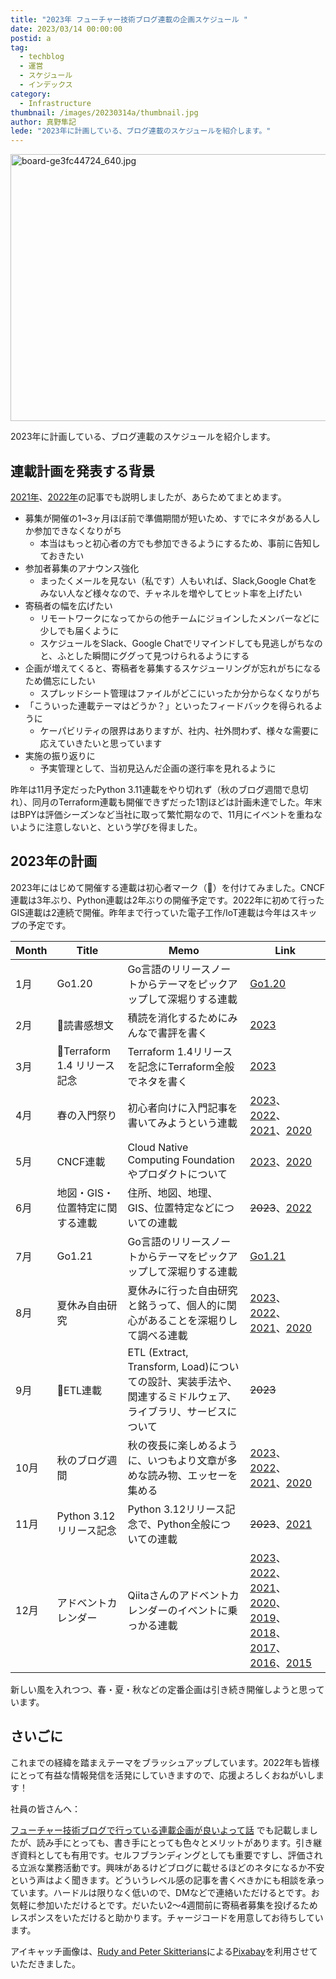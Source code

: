 ```yaml
---
title: "2023年 フューチャー技術ブログ連載の企画スケジュール "
date: 2023/03/14 00:00:00
postid: a
tag:
  - techblog
  - 運営
  - スケジュール
  - インデックス
category:
  - Infrastructure
thumbnail: /images/20230314a/thumbnail.jpg
author: 真野隼記
lede: "2023年に計画している、ブログ連載のスケジュールを紹介します。"
---
```

<img src="/images/20230314a/board-ge3fc44724_640.jpg" alt="board-ge3fc44724_640.jpg" width="640" height="427" loading="lazy">

2023年に計画している、ブログ連載のスケジュールを紹介します。

## 連載計画を発表する背景

[2021年](/articles/20210112/)、[2022年](/articles/20220117a/)の記事でも説明しましたが、あらためてまとめます。

* 募集が開催の1~3ヶ月ほぼ前で準備期間が短いため、すでにネタがある人しか参加できなくなりがち
  * 本当はもっと初心者の方でも参加できるようにするため、事前に告知しておきたい
* 参加者募集のアナウンス強化
  * まったくメールを見ない（私です）人もいれば、Slack,Google Chatをみない人など様々なので、チャネルを増やしてヒット率を上げたい
* 寄稿者の幅を広げたい
  * リモートワークになってからの他チームにジョインしたメンバーなどに少しでも届くように
  * スケジュールをSlack、Google Chatでリマインドしても見逃しがちなのと、ふとした瞬間にググって見つけられるようにする
* 企画が増えてくると、寄稿者を募集するスケジューリングが忘れがちになるため備忘にしたい
  * スプレッドシート管理はファイルがどこにいったか分からなくなりがち
* 「こういった連載テーマはどうか？」といったフィードバックを得られるように
  * ケーパビリティの限界はありますが、社内、社外問わず、様々な需要に応えていきたいと思っています
* 実施の振り返りに
  * 予実管理として、当初見込んだ企画の遂行率を見れるように

昨年は11月予定だったPython 3.11連載をやり切れず（秋のブログ週間で息切れ）、同月のTerraform連載も開催できずだった1割ほどは計画未達でした。年末はBPYは評価シーズンなど当社に取って繁忙期なので、11月にイベントを重ねないように注意しないと、という学びを得ました。

## 2023年の計画

2023年にはじめて開催する連載は初心者マーク（🔰）を付けてみました。CNCF連載は3年ぶり、Python連載は2年ぶりの開催予定です。2022年に初めて行ったGIS連載は2連続で開催。昨年まで行っていた電子工作/IoT連載は今年はスキップの予定です。

| Month | Title                           | Memo                                                                                                         | Link                                                                                                                                                                                                                                                                                                                                                                                                                                            |
|-------|---------------------------------|--------------------------------------------------------------------------------------------------------------|-----------------------------------------------------------------|
| 1月   | Go1.20                          | Go言語のリリースノートからテーマをピックアップして深堀りする連載	                                             | [Go1.20](/articles/20230123a/)                                                                         |
| 2月   | 🔰読書感想文                      | 積読を消化するためにみんなで書評を書く                                                                       | [2023](/articles/20230217a/)  |
| 3月   | 🔰Terraform 1.4 リリース記念      | Terraform 1.4リリースを記念にTerraform全般でネタを書く                                                       | [2023](/articles/20230327a/)  |
| 4月   | 春の入門祭り                    | 初心者向けに入門記事を書いてみようという連載	                                                                 | [2023](/articles/20230417a/)、[2022](/articles/20220418a/)、[2021](/articles/20210414a/)、[2020](/articles/20200529/)      |
| 5月   | CNCF連載                        | Cloud Native Computing Foundationやプロダクトについて                                                        | [2023](/articles/20230619a/)、[2020](/articles/20200928)                           |
| 6月   | 地図・GIS・位置特定に関する連載 | 住所、地図、地理、GIS、位置特定などについての連載	                                                            | ~~2023~~、[2022](/articles/20220719a/)                                                                                       |
| 7月   | Go1.21                          | Go言語のリリースノートからテーマをピックアップして深堀りする連載	                                             | [Go1.21](/articles/20230731a/) |
| 8月   | 夏休み自由研究                  | 夏休みに行った自由研究と銘うって、個人的に関心があることを深堀りして調べる連載	                               | [2023](/articles/20230830a/)、[2022](/articles/20220822a/)、[2021](/articles/20210823a/)、[2020](/articles/20200726/)                        |
| 9月   | 🔰ETL連載                         | ETL (Extract, Transform, Load)についての設計、実装手法や、関連するミドルウェア、ライブラリ、サービスについて | ~~2023~~                                                                                                         |
| 10月  | 秋のブログ週間                  | 秋の夜長に楽しめるように、いつもより文章が多めな読み物、エッセーを集める                                     | [2023](/articles/20231030a/)、[2022](/articles/20221031a/)、[2021](/articles/20211027a/)、[2020](/articles/20201026/)                 |
| 11月  | Python 3.12 リリース記念        | Python 3.12リリース記念で、Python全般についての連載                                                          | ~~2023~~、[2021](/articles/20210927b/)                                                                                |
| 12月  | アドベントカレンダー            | Qiitaさんのアドベントカレンダーのイベントに乗っかる連載	                                                      | [2023](advent2023)、[2022][advent2022]、[2021][advent2021]、[2020][advent2020]、[2019][advent2019]、[2018][advent2018]、[2017][advent2017]、[2016][advent2016]、[2015][advent2015] |

[advent2023]: https://qiita.com/advent-calendar/2023/future
[advent2022]: https://qiita.com/advent-calendar/2022/future
[advent2021]: https://qiita.com/advent-calendar/2021/future
[advent2020]: https://qiita.com/advent-calendar/2020/future
[advent2019]: https://qiita.com/advent-calendar/2019/future
[advent2018]: https://qiita.com/advent-calendar/2018/future
[advent2017]: https://qiita.com/advent-calendar/2017/future
[advent2016]: https://qiita.com/advent-calendar/2016/future
[advent2015]: https://qiita.com/advent-calendar/2015/future

新しい風を入れつつ、春・夏・秋などの定番企画は引き続き開催しようと思っています。

## さいごに

これまでの経緯を踏まえテーマをブラッシュアップしています。2022年も皆様にとって有益な情報発信を活発にしていきますので、応援よろしくおねがいします！

社員の皆さんへ：

[フューチャー技術ブログで行っている連載企画が良いよって話](/articles/20200908/) でも記載しましたが、読み手にとっても、書き手にとっても色々とメリットがあります。引き継ぎ資料としても有用です。セルフブランディングとしても重要ですし、評価される立派な業務活動です。興味があるけどブログに載せるほどのネタになるか不安という声はよく聞きます。どういうレベル感の記事を書くべきかにも相談を承っています。ハードルは限りなく低いので、DMなどで連絡いただけるとです。お気軽に参加いただけるとです。だいたい2～4週間前に寄稿者募集を投げるためレスポンスをいただけると助かります。チャージコードを用意してお待ちしています。

アイキャッチ画像は、<a href="https://pixabay.com/ja/users/skitterphoto-324082/?utm_source=link-attribution&amp;utm_medium=referral&amp;utm_campaign=image&amp;utm_content=761586">Rudy and Peter Skitterians</a>による<a href="https://pixabay.com/ja//?utm_source=link-attribution&amp;utm_medium=referral&amp;utm_campaign=image&amp;utm_content=761586">Pixabay</a>を利用させていただきました。
